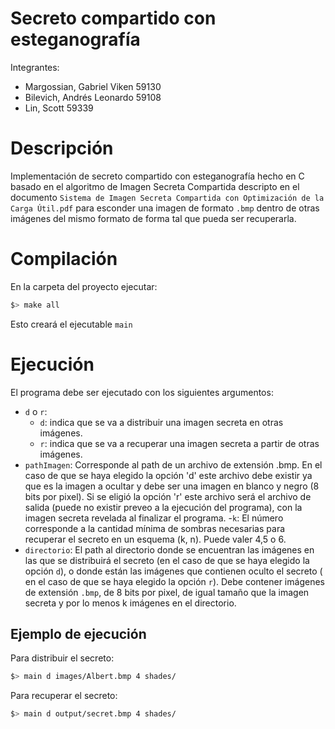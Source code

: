 # Secreto compartido con esteganografía

Integrantes:
- Margossian, Gabriel Viken 59130
- Bilevich, Andrés Leonardo 59108
- Lin, Scott 59339

# Descripción

Implementación de secreto compartido con esteganografía hecho en C basado en el algoritmo de Imagen Secreta Compartida descripto en el documento `Sistema de Imagen Secreta Compartida con Optimización de la Carga Útil.pdf` para esconder una imagen de formato `.bmp` dentro de otras imágenes del mismo formato de forma tal que pueda ser recuperarla.

# Compilación
En la carpeta del proyecto ejecutar:
```bash
$> make all
```
Esto creará el ejecutable `main`
# Ejecución
El programa debe ser ejecutado con los siguientes argumentos:
- `d` o `r`: 
	- `d`: indica que se va a distribuir una imagen secreta en otras imágenes.
	- `r`: indica que se va a recuperar una imagen secreta a partir de otras imágenes.
- `pathImagen`: Corresponde al path de un archivo de extensión .bmp. En el caso de que se haya elegido la opción 'd' este archivo debe existir ya que es la imagen a ocultar y debe ser una imagen en blanco y negro (8 bits por pixel). Si se eligió la opción 'r' este archivo será el archivo de salida (puede no existir preveo a la ejecución del programa), con la imagen secreta revelada al finalizar el programa. 
-`k`: El número corresponde a la cantidad mínima de sombras necesarias para recuperar el secreto en un esquema (k, n). Puede valer 4,5 o 6.
- `directorio`: El path al directorio donde se encuentran las imágenes en las que se distribuirá el secreto (en el caso de que se haya elegido la opción `d`), o donde están las imágenes que contienen oculto el secreto ( en el caso de que se haya elegido la opción `r`). Debe contener imágenes de extensión `.bmp`, de 8 bits por pixel, de igual tamaño que la imagen secreta y por lo menos k imágenes en el directorio. 

## Ejemplo de ejecución
Para distribuir el secreto:
```bash
$> main d images/Albert.bmp 4 shades/
```

Para recuperar el secreto:
```bash
$> main d output/secret.bmp 4 shades/
```
